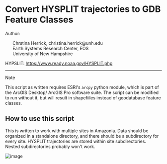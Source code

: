 # Convert HYSPLIT trajectories to GDB Feature Classes

Author: <br>
<ul style="list-style-type: none;">
		Chrstina Herrick, christina.herrick@unh.edu<br>
		Earth Systems Research Center, EOS<br>
		University of New Hampshire<br>
</ul>

HYPSLIT: https://www.ready.noaa.gov/HYSPLIT.php

<hr>

> [!NOTE]
> This script as written requires ESRI's `arcpy` python module, which is part of the ArcGIS Desktop/ ArcGIS Pro software suite. The script can be modified to run without it, but will result in shapefiiles instead of geodatabase feature classes.

## How to use this script

This is written to work with multiple sites in Amazonia. Data should be organized in a standalone directory, and there should be a subdirectory for every site.  HYSPLIT trajectories are stored within site subdirectories. Nested subdirectories probably won't work.

![image](https://github.com/cherrickunh/smoke-hysplit/assets/12398236/024b7fce-8316-48c5-9128-f6633beeaa16) <p>

